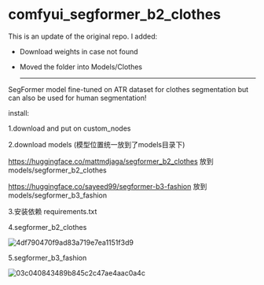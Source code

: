 # comfyui_segformer_b2_clothes 

This is an update of the original repo. I added: 
- Download weights in case not found
- Moved the folder into Models/Clothes

  ----

SegFormer model fine-tuned on ATR dataset for clothes segmentation but can also be used for human segmentation!

install:

1.download and put on custom_nodes 

2.download models (模型位置统一放到了models目录下)

https://huggingface.co/mattmdjaga/segformer_b2_clothes 放到models/segformer_b2_clothes

https://huggingface.co/sayeed99/segformer-b3-fashion 放到 models/segformer_b3_fashion

3.安装依赖 requirements.txt

4.segformer_b2_clothes

![4df790470f9ad83a719e7ea1151f3d9](https://github.com/StartHua/Comfyui_segformer_b2_clothes/assets/22284244/df6339dc-24ae-4ad0-bace-7b717a914723)

5.segformer_b3_fashion

![03c040843489b845c2c47ae4aac0a4c](https://github.com/user-attachments/assets/79abb43f-1c48-4675-be29-8feab01db2b5)



